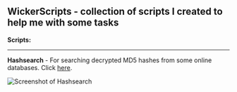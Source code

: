 

**WickerScripts - collection of scripts I created to help me with some tasks**
------------------------------------------------------------------------

**Scripts:**

----------

**Hashsearch** - For searching decrypted MD5 hashes from some online databases. Click [here](https://github.com/wickerlabs/WickerScripts/blob/master/Shell/hashsearch).
 
![Screenshot of Hashsearch](https://s25.postimg.org/jvdctflxr/hashsearch.png)
